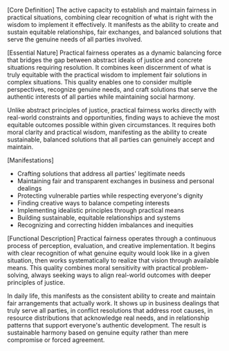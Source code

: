 [Core Definition]
The active capacity to establish and maintain fairness in practical situations, combining clear recognition of what is right with the wisdom to implement it effectively. It manifests as the ability to create and sustain equitable relationships, fair exchanges, and balanced solutions that serve the genuine needs of all parties involved.

[Essential Nature]
Practical fairness operates as a dynamic balancing force that bridges the gap between abstract ideals of justice and concrete situations requiring resolution. It combines keen discernment of what is truly equitable with the practical wisdom to implement fair solutions in complex situations. This quality enables one to consider multiple perspectives, recognize genuine needs, and craft solutions that serve the authentic interests of all parties while maintaining social harmony.

Unlike abstract principles of justice, practical fairness works directly with real-world constraints and opportunities, finding ways to achieve the most equitable outcomes possible within given circumstances. It requires both moral clarity and practical wisdom, manifesting as the ability to create sustainable, balanced solutions that all parties can genuinely accept and maintain.

[Manifestations]
- Crafting solutions that address all parties' legitimate needs
- Maintaining fair and transparent exchanges in business and personal dealings
- Protecting vulnerable parties while respecting everyone's dignity
- Finding creative ways to balance competing interests
- Implementing idealistic principles through practical means
- Building sustainable, equitable relationships and systems
- Recognizing and correcting hidden imbalances and inequities

[Functional Description]
Practical fairness operates through a continuous process of perception, evaluation, and creative implementation. It begins with clear recognition of what genuine equity would look like in a given situation, then works systematically to realize that vision through available means. This quality combines moral sensitivity with practical problem-solving, always seeking ways to align real-world outcomes with deeper principles of justice.

In daily life, this manifests as the consistent ability to create and maintain fair arrangements that actually work. It shows up in business dealings that truly serve all parties, in conflict resolutions that address root causes, in resource distributions that acknowledge real needs, and in relationship patterns that support everyone's authentic development. The result is sustainable harmony based on genuine equity rather than mere compromise or forced agreement.